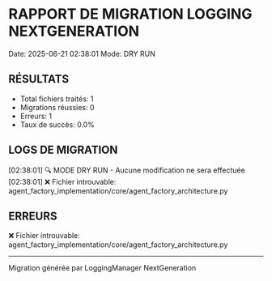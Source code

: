 
# RAPPORT DE MIGRATION LOGGING NEXTGENERATION
Date: 2025-06-21 02:38:01
Mode: DRY RUN

## RÉSULTATS
- Total fichiers traités: 1
- Migrations réussies: 0
- Erreurs: 1
- Taux de succès: 0.0%

## LOGS DE MIGRATION
[02:38:01] 🔍 MODE DRY RUN - Aucune modification ne sera effectuée
[02:38:01] ❌ Fichier introuvable: agent_factory_implementation/core/agent_factory_architecture.py

## ERREURS
❌ Fichier introuvable: agent_factory_implementation/core/agent_factory_architecture.py

---
Migration générée par LoggingManager NextGeneration
